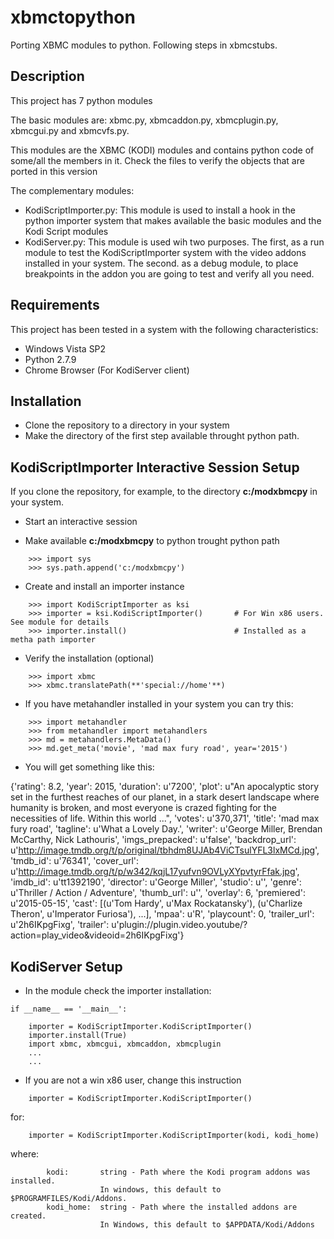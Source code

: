 # xbmctopython
Porting XBMC modules to python. Following steps in xbmcstubs.

## Description

This project has 7 python modules

The basic modules are: xbmc.py, xbmcaddon.py, xbmcplugin.py, xbmcgui.py and xbmcvfs.py.

This modules are the XBMC (KODI) modules and contains python code of some/all the members in it. Check the files to verify the objects that are ported in this version

The complementary modules: 
- KodiScriptImporter.py: This module is used to install a hook in the python importer system that makes available the basic modules and the Kodi Script modules
- KodiServer.py: This module is used wih two purposes. The first, as a run module to test the KodiScriptImporter system with the video addons installed in your system. The second. as a debug module, to place breakpoints in the addon you are going to test and verify all you need.

## Requirements
This project has been tested in a system with the following characteristics:
- Windows Vista SP2
- Python 2.7.9
- Chrome Browser (For KodiServer client)

## Installation
- Clone the repository to a directory in your system
- Make the directory of the first step available throught python path.

## KodiScriptImporter Interactive Session Setup

If you clone the repository, for example, to the  directory **c:/modxbmcpy** in your system.

- Start an interactive session

- Make available **c:/modxbmcpy** to python trought python path
```
    >>> import sys
    >>> sys.path.append('c:/modxbmcpy')
```
- Create and install an importer instance
```
    >>> import KodiScriptImporter as ksi
    >>> importer = ksi.KodiScriptImporter()       # For Win x86 users. See module for details
    >>> importer.install()                        # Installed as a metha path importer
```
- Verify the installation (optional)                      
```
    >>> import xbmc
    >>> xbmc.translatePath(**'special://home'**)
```
- If you have metahandler installed in your system you can try this:
```
    >>> import metahandler
    >>> from metahandler import metahandlers
    >>> md = metahandlers.MetaData()
    >>> md.get_meta('movie', 'mad max fury road', year='2015')
```    
- You will get something like this:

{'rating': 8.2, 'year': 2015, 'duration': u'7200', 
'plot': u"An apocalyptic story set in the furthest reaches of our planet, in a stark desert landscape where humanity is broken, and 
          most everyone is crazed fighting for the necessities of life. Within this world ...", 
'votes': u'370,371', 'title': 'mad max fury road', 'tagline': u'What a Lovely Day.', 
'writer': u'George Miller, Brendan McCarthy, Nick Lathouris', 'imgs_prepacked': u'false', 
'backdrop_url': u'http://image.tmdb.org/t/p/original/tbhdm8UJAb4ViCTsulYFL3lxMCd.jpg', 'tmdb_id': u'76341', 
'cover_url': u'http://image.tmdb.org/t/p/w342/kqjL17yufvn9OVLyXYpvtyrFfak.jpg', 'imdb_id': u'tt1392190', 
'director': u'George Miller', 'studio': u'', 'genre': u'Thriller / Action / Adventure', 'thumb_url': u'', 'overlay': 6, 
'premiered': u'2015-05-15', 
'cast': [(u'Tom Hardy', u'Max Rockatansky'), (u'Charlize Theron', u'Imperator Furiosa'), ...], 
'mpaa': u'R', 'playcount': 0, 'trailer_url': u'2h6IKpgFixg', 
'trailer': u'plugin://plugin.video.youtube/?action=play_video&videoid=2h6IKpgFixg'}

## KodiServer Setup

- In the module check the importer installation: 
```    
if __name__ == '__main__':

    importer = KodiScriptImporter.KodiScriptImporter()
    importer.install(True)
    import xbmc, xbmcgui, xbmcaddon, xbmcplugin
    ...
    ...
```    
- If you are not a win x86 user, change this instruction
```    
    importer = KodiScriptImporter.KodiScriptImporter()
```    
for:
```    
    importer = KodiScriptImporter.KodiScriptImporter(kodi, kodi_home)
```    
where:
```    
        kodi:       string - Path where the Kodi program addons was installed.
                    In windows, this default to $PROGRAMFILES/Kodi/Addons.
        kodi_home:  string - Path where the installed addons are created.
                    In Windows, this default to $APPDATA/Kodi/Addons
```    
                    



                          

